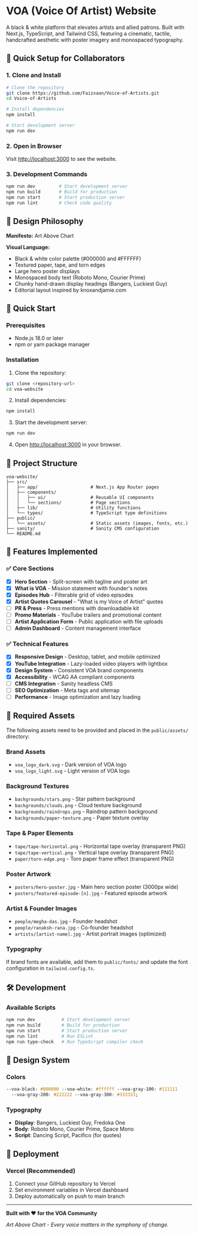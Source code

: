 # VOA (Voice Of Artist) Website

A black & white platform that elevates artists and allied patrons. Built with Next.js, TypeScript, and Tailwind CSS, featuring a cinematic, tactile, handcrafted aesthetic with poster imagery and monospaced typography.

## 🚀 Quick Setup for Collaborators

### 1. Clone and Install
```bash
# Clone the repository
git clone https://github.com/Faizxaan/Voice-of-Artists.git
cd Voice-of-Artists

# Install dependencies
npm install

# Start development server
npm run dev
```

### 2. Open in Browser
Visit [http://localhost:3000](http://localhost:3000) to see the website.

### 3. Development Commands
```bash
npm run dev         # Start development server
npm run build       # Build for production
npm run start       # Start production server
npm run lint        # Check code quality
```

## 🎨 Design Philosophy

**Manifesto:** Art Above Chart

**Visual Language:**

- Black & white color palette (#000000 and #FFFFFF)
- Textured paper, tape, and torn edges
- Large hero poster displays
- Monospaced body text (Roboto Mono, Courier Prime)
- Chunky hand-drawn display headings (Bangers, Luckiest Guy)
- Editorial layout inspired by knoxandjamie.com

## 🚀 Quick Start

### Prerequisites

- Node.js 18.0 or later
- npm or yarn package manager

### Installation

1. Clone the repository:

```bash
git clone <repository-url>
cd voa-website
```

2. Install dependencies:

```bash
npm install
```

3. Start the development server:

```bash
npm run dev
```

4. Open [http://localhost:3000](http://localhost:3000) in your browser.

## 📁 Project Structure

```
voa-website/
├── src/
│   ├── app/                    # Next.js App Router pages
│   ├── components/
│   │   ├── ui/                 # Reusable UI components
│   │   └── sections/           # Page sections
│   ├── lib/                    # Utility functions
│   └── types/                  # TypeScript type definitions
├── public/
│   └── assets/                 # Static assets (images, fonts, etc.)
├── sanity/                     # Sanity CMS configuration
└── README.md
```

## 🎯 Features Implemented

### ✅ Core Sections

- [x] **Hero Section** - Split-screen with tagline and poster art
- [x] **What is VOA** - Mission statement with founder's notes
- [x] **Episodes Hub** - Filterable grid of video episodes
- [x] **Artist Quotes Carousel** - "What is my Voice of Artist" quotes
- [ ] **PR & Press** - Press mentions with downloadable kit
- [ ] **Promo Materials** - YouTube trailers and promotional content
- [ ] **Artist Application Form** - Public application with file uploads
- [ ] **Admin Dashboard** - Content management interface

### ✅ Technical Features

- [x] **Responsive Design** - Desktop, tablet, and mobile optimized
- [x] **YouTube Integration** - Lazy-loaded video players with lightbox
- [x] **Design System** - Consistent VOA brand components
- [x] **Accessibility** - WCAG AA compliant components
- [ ] **CMS Integration** - Sanity headless CMS
- [ ] **SEO Optimization** - Meta tags and sitemap
- [ ] **Performance** - Image optimization and lazy loading

## 🎨 Required Assets

The following assets need to be provided and placed in the `public/assets/` directory:

### Brand Assets

- `voa_logo_dark.svg` - Dark version of VOA logo
- `voa_logo_light.svg` - Light version of VOA logo

### Background Textures

- `backgrounds/stars.png` - Star pattern background
- `backgrounds/clouds.png` - Cloud texture background
- `backgrounds/raindrops.png` - Raindrop pattern background
- `backgrounds/paper-texture.png` - Paper texture overlay

### Tape & Paper Elements

- `tape/tape-horizontal.png` - Horizontal tape overlay (transparent PNG)
- `tape/tape-vertical.png` - Vertical tape overlay (transparent PNG)
- `paper/torn-edge.png` - Torn paper frame effect (transparent PNG)

### Poster Artwork

- `posters/hero-poster.jpg` - Main hero section poster (3000px wide)
- `posters/featured-episode-[n].jpg` - Featured episode artwork

### Artist & Founder Images

- `people/megha-das.jpg` - Founder headshot
- `people/ranaksh-rana.jpg` - Co-founder headshot
- `artists/[artist-name].jpg` - Artist portrait images (optimized)

### Typography

If brand fonts are available, add them to `public/fonts/` and update the font configuration in `tailwind.config.ts`.

## 🛠 Development

### Available Scripts

```bash
npm run dev          # Start development server
npm run build        # Build for production
npm run start        # Start production server
npm run lint         # Run ESLint
npm run type-check   # Run TypeScript compiler check
```

## 🎨 Design System

### Colors

```css
--voa-black: #000000 --voa-white: #ffffff --voa-gray-100: #111111
  --voa-gray-200: #222222 --voa-gray-300: #333333;
```

### Typography

- **Display**: Bangers, Luckiest Guy, Fredoka One
- **Body**: Roboto Mono, Courier Prime, Space Mono
- **Script**: Dancing Script, Pacifico (for quotes)

## 🚀 Deployment

### Vercel (Recommended)

1. Connect your GitHub repository to Vercel
2. Set environment variables in Vercel dashboard
3. Deploy automatically on push to main branch

---

**Built with ❤️ for the VOA Community**

_Art Above Chart - Every voice matters in the symphony of change._
